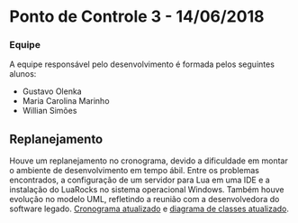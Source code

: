 # Ponto de Controle 3 - 14/06/2018

### Equipe

A equipe responsável pelo desenvolvimento é formada pelos seguintes alunos:
- Gustavo Olenka
- Maria Carolina Marinho
- Willian Simões

## Replanejamento
Houve um replanejamento no cronograma, devido a dificuldade em montar o ambiente de desenvolvimento em tempo ábil. 
Entre os problemas encontrados, a configuração de um servidor para Lua em uma IDE e a instalação do LuaRocks no sistema operacional Windows.
Também houve evolução no modelo UML, refletindo a reunião com a desenvolvedora do software legado.
[Cronograma atualizado](https://docs.google.com/spreadsheets/d/1kH1tavMgmxV3_RoG5Pk3cWTGzGf5C3rF6pZLdxmP7QY/edit#gid=1115838130) e [diagrama de classes atualizado](https://drive.google.com/file/d/1GdugSNIjK-dm_Zlc3UIMKm0lG9sySdDm/view).






